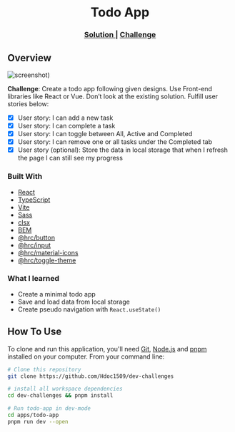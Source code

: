 <h1 align="center">Todo App</h1>

<div align="center">
  <h3>
    <a href="https://hdoc-todo-app.netlify.app">
      Solution
    </a>
    <span> | </span>
    <a href="https://legacy.devchallenges.io/challenges/hH6PbOHBdPm6otzw2De5">
      Challenge
    </a>
  </h3>
</div>

## Overview

![screenshot](https://github.com/Hdoc1509/dev-challenges/assets/72316111/e05c90cb-a4c8-4fdf-9fae-8e7dbd84d58f))

**Challenge**: Create a todo app following given designs. Use Front-end libraries like React or Vue. Don’t look at the existing solution. Fulfill user stories below:

- [x] User story: I can add a new task
- [x] User story: I can complete a task
- [x] User story: I can toggle between All, Active and Completed
- [x] User story: I can remove one or all tasks under the Completed tab
- [x] User story (optional): Store the data in local storage that when I refresh the page I can still see my progress

### Built With

- [React](https://reactjs.dev/)
- [TypeScript](https://www.typescriptlang.org/)
- [Vite](https://vitejs.dev/)
- [Sass](https://sass-lang.com/)
- [clsx](https://github.com/lukeed/clsx)
- [BEM](https://getbem.com/)
- [@hrc/button](https://www.npmjs.com/package/@hrc/button)
- [@hrc/input](https://www.npmjs.com/package/@hrc/input)
- [@hrc/material-icons](https://www.npmjs.com/package/@hrc/material-icons)
- [@hrc/toggle-theme](https://www.npmjs.com/package/@hrc/toggle-theme)

### What I learned

- Create a minimal todo app
- Save and load data from local storage
- Create pseudo navigation with `React.useState()`

## How To Use

To clone and run this application, you'll need [Git](https://git-scm.com), [Node.js](https://nodejs.org/en/download/) and [pnpm](https://pnpm.io/installation) installed on your computer. From your command line:

```bash
# Clone this repository
git clone https://github.com/Hdoc1509/dev-challenges

# install all workspace dependencies
cd dev-challenges && pnpm install

# Run todo-app in dev-mode
cd apps/todo-app
pnpm run dev --open
```
